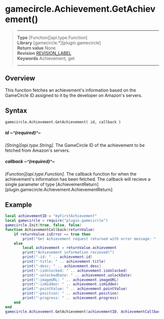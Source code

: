 # gamecircle.Achievement.GetAchievement()

> --------------------- ------------------------------------------------------------------------------------------
> __Type__              [Function][api.type.Function]  
> __Library__           [gamecircle.*][plugin.gamecircle]  
> __Return value__      None  
> __Revision__          [REVISION_LABEL](REVISION_URL)  
> __Keywords__          Achievement, get     
> --------------------- ------------------------------------------------------------------------------------------


## Overview
This function fetches an achievement's information based on the GameCircle ID assigned to it by the developer on Amazon's servers. 


## Syntax

	gamecircle.Achievement.GetAchievement( id, callback )

##### id ~^(required)^~
_[String][api.type.String]._ The GameCircle ID of the achievement to be fetched from Amazon's servers.

##### callback ~^(required)^~
_[Function][api.type.Function]._ The callback function for when the achievement's information has been fetched. The callback will recieve a single parameter of type [AchievementReturn][plugin.gamecircle.Achievement.AchievementReturn]

## Example

``````lua  
local achievementID = "myFirstAchievement"  
local gamecircle = require("plugin.gamecircle")  
gamecircle.Init(true, false, false)  
function AchievementCallback(returnValue)  
	if returnValue.isError == true then  
		print("Get Achievement request returned with error message: " .. returnValue.errorMessage)  
	else  
		local achievement = returnValue.achievement  
		print("Achievement information recieved!")  
		print("-id: " .. achievement.id)  
		print("-title: " .. achievement.title)  
		print("-desc: " .. achievement.desc)  
		print("-isUnlocked: " .. achievement.isUnlocked)  
		print("-unlockedDate: " .. achievement.unlockDate)  
		print("-imageURL: " .. achievement.imageURL)  
		print("-isHidden: " .. achievement.isHidden)  
		print("-pointValue: " .. achievement.pointValue)  
		print("-position: " .. achievement.position)  
		print("-progress: " .. achievement.progress)  
	end  
end  
gamecircle.Achievement.GetAchievement(achievementID, AchievementCallback)  
``````
